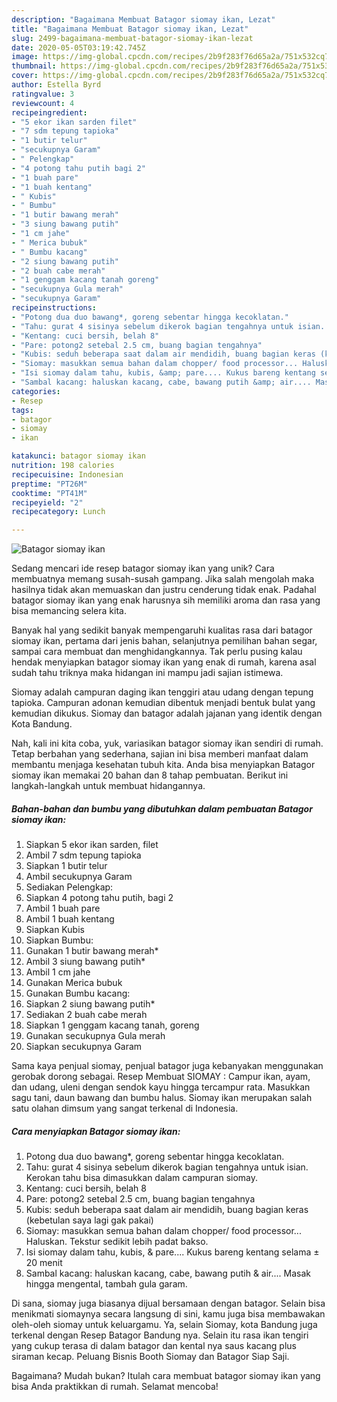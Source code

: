 ```yaml
---
description: "Bagaimana Membuat Batagor siomay ikan, Lezat"
title: "Bagaimana Membuat Batagor siomay ikan, Lezat"
slug: 2499-bagaimana-membuat-batagor-siomay-ikan-lezat
date: 2020-05-05T03:19:42.745Z
image: https://img-global.cpcdn.com/recipes/2b9f283f76d65a2a/751x532cq70/batagor-siomay-ikan-foto-resep-utama.jpg
thumbnail: https://img-global.cpcdn.com/recipes/2b9f283f76d65a2a/751x532cq70/batagor-siomay-ikan-foto-resep-utama.jpg
cover: https://img-global.cpcdn.com/recipes/2b9f283f76d65a2a/751x532cq70/batagor-siomay-ikan-foto-resep-utama.jpg
author: Estella Byrd
ratingvalue: 3
reviewcount: 4
recipeingredient:
- "5 ekor ikan sarden filet"
- "7 sdm tepung tapioka"
- "1 butir telur"
- "secukupnya Garam"
- " Pelengkap"
- "4 potong tahu putih bagi 2"
- "1 buah pare"
- "1 buah kentang"
- " Kubis"
- " Bumbu"
- "1 butir bawang merah"
- "3 siung bawang putih"
- "1 cm jahe"
- " Merica bubuk"
- " Bumbu kacang"
- "2 siung bawang putih"
- "2 buah cabe merah"
- "1 genggam kacang tanah goreng"
- "secukupnya Gula merah"
- "secukupnya Garam"
recipeinstructions:
- "Potong dua duo bawang*, goreng sebentar hingga kecoklatan."
- "Tahu: gurat 4 sisinya sebelum dikerok bagian tengahnya untuk isian. Kerokan tahu bisa dimasukkan dalam campuran siomay."
- "Kentang: cuci bersih, belah 8"
- "Pare: potong2 setebal 2.5 cm, buang bagian tengahnya"
- "Kubis: seduh beberapa saat dalam air mendidih, buang bagian keras (kebetulan saya lagi gak pakai)"
- "Siomay: masukkan semua bahan dalam chopper/ food processor... Haluskan. Tekstur sedikit lebih padat bakso."
- "Isi siomay dalam tahu, kubis, &amp; pare.... Kukus bareng kentang selama ± 20 menit"
- "Sambal kacang: haluskan kacang, cabe, bawang putih &amp; air.... Masak hingga mengental, tambah gula garam."
categories:
- Resep
tags:
- batagor
- siomay
- ikan

katakunci: batagor siomay ikan 
nutrition: 198 calories
recipecuisine: Indonesian
preptime: "PT26M"
cooktime: "PT41M"
recipeyield: "2"
recipecategory: Lunch

---
```



![Batagor siomay ikan](https://img-global.cpcdn.com/recipes/2b9f283f76d65a2a/751x532cq70/batagor-siomay-ikan-foto-resep-utama.jpg)

Sedang mencari ide resep batagor siomay ikan yang unik? Cara membuatnya memang susah-susah gampang. Jika salah mengolah maka hasilnya tidak akan memuaskan dan justru cenderung tidak enak. Padahal batagor siomay ikan yang enak harusnya sih memiliki aroma dan rasa yang bisa memancing selera kita.

Banyak hal yang sedikit banyak mempengaruhi kualitas rasa dari batagor siomay ikan, pertama dari jenis bahan, selanjutnya pemilihan bahan segar, sampai cara membuat dan menghidangkannya. Tak perlu pusing kalau hendak menyiapkan batagor siomay ikan yang enak di rumah, karena asal sudah tahu triknya maka hidangan ini mampu jadi sajian istimewa.

Siomay adalah campuran daging ikan tenggiri atau udang dengan tepung tapioka. Campuran adonan kemudian dibentuk menjadi bentuk bulat yang kemudian dikukus. Siomay dan batagor adalah jajanan yang identik dengan Kota Bandung.


Nah, kali ini kita coba, yuk, variasikan batagor siomay ikan sendiri di rumah. Tetap berbahan yang sederhana, sajian ini bisa memberi manfaat dalam membantu menjaga kesehatan tubuh kita. Anda bisa menyiapkan Batagor siomay ikan memakai 20 bahan dan 8 tahap pembuatan. Berikut ini langkah-langkah untuk membuat hidangannya.

<!--inarticleads1-->

##### Bahan-bahan dan bumbu yang dibutuhkan dalam pembuatan Batagor siomay ikan:

1. Siapkan 5 ekor ikan sarden, filet
1. Ambil 7 sdm tepung tapioka
1. Siapkan 1 butir telur
1. Ambil secukupnya Garam
1. Sediakan  Pelengkap:
1. Siapkan 4 potong tahu putih, bagi 2
1. Ambil 1 buah pare
1. Ambil 1 buah kentang
1. Siapkan  Kubis
1. Siapkan  Bumbu:
1. Gunakan 1 butir bawang merah*
1. Ambil 3 siung bawang putih*
1. Ambil 1 cm jahe
1. Gunakan  Merica bubuk
1. Gunakan  Bumbu kacang:
1. Siapkan 2 siung bawang putih*
1. Sediakan 2 buah cabe merah
1. Siapkan 1 genggam kacang tanah, goreng
1. Gunakan secukupnya Gula merah
1. Siapkan secukupnya Garam


Sama kaya penjual siomay, penjual batagor juga kebanyakan menggunakan gerobak dorong sebagai. Resep Membuat SIOMAY : Campur ikan, ayam, dan udang, uleni dengan sendok kayu hingga tercampur rata. Masukkan sagu tani, daun bawang dan bumbu halus. Siomay ikan merupakan salah satu olahan dimsum yang sangat terkenal di Indonesia. 

<!--inarticleads2-->

##### Cara menyiapkan Batagor siomay ikan:

1. Potong dua duo bawang*, goreng sebentar hingga kecoklatan.
1. Tahu: gurat 4 sisinya sebelum dikerok bagian tengahnya untuk isian. Kerokan tahu bisa dimasukkan dalam campuran siomay.
1. Kentang: cuci bersih, belah 8
1. Pare: potong2 setebal 2.5 cm, buang bagian tengahnya
1. Kubis: seduh beberapa saat dalam air mendidih, buang bagian keras (kebetulan saya lagi gak pakai)
1. Siomay: masukkan semua bahan dalam chopper/ food processor... Haluskan. Tekstur sedikit lebih padat bakso.
1. Isi siomay dalam tahu, kubis, &amp; pare.... Kukus bareng kentang selama ± 20 menit
1. Sambal kacang: haluskan kacang, cabe, bawang putih &amp; air.... Masak hingga mengental, tambah gula garam.


Di sana, siomay juga biasanya dijual bersamaan dengan batagor. Selain bisa menikmati siomaynya secara langsung di sini, kamu juga bisa membawakan oleh-oleh siomay untuk keluargamu. Ya, selain Siomay, kota Bandung juga terkenal dengan Resep Batagor Bandung nya. Selain itu rasa ikan tengiri yang cukup terasa di dalam batagor dan kental nya saus kacang plus siraman kecap. Peluang Bisnis Booth Siomay dan Batagor Siap Saji. 

Bagaimana? Mudah bukan? Itulah cara membuat batagor siomay ikan yang bisa Anda praktikkan di rumah. Selamat mencoba!
